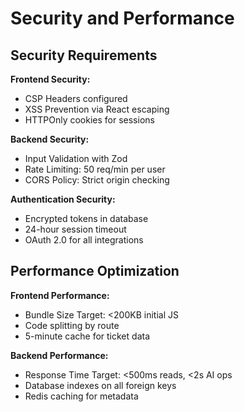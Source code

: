 # Security and Performance

## Security Requirements

**Frontend Security:**

- CSP Headers configured
- XSS Prevention via React escaping
- HTTPOnly cookies for sessions

**Backend Security:**

- Input Validation with Zod
- Rate Limiting: 50 req/min per user
- CORS Policy: Strict origin checking

**Authentication Security:**

- Encrypted tokens in database
- 24-hour session timeout
- OAuth 2.0 for all integrations

## Performance Optimization

**Frontend Performance:**

- Bundle Size Target: <200KB initial JS
- Code splitting by route
- 5-minute cache for ticket data

**Backend Performance:**

- Response Time Target: <500ms reads, <2s AI ops
- Database indexes on all foreign keys
- Redis caching for metadata
